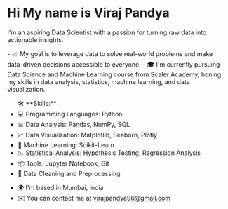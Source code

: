 Hi My name is Viraj Pandya
=============================

I'm an aspiring Data Scientist with a passion for turning raw data into actionable insights.<p> - 📈 My goal is to leverage data to solve real-world problems and make data-driven decisions accessible to everyone. - 🎓 I'm currently pursuing Data Science and Machine Learning course from Scaler Academy, honing my skills in data analysis, statistics, machine learning, and data visualization. <ul> 🛠️ \*\*Skills:\*\* <li>💻 Programming Languages: Python</li> <li> 📊 Data Analysis: Pandas, NumPy, SQL</li> <li>📈 Data Visualization: Matplotlib, Seaborn, Plotly</li> <li>🤖 Machine Learning: Scikit-Learn</li> <li>📉 Statistical Analysis: Hypothesis Testing, Regression Analysis</li> <li>📦 Tools: Jupyter Notebook, Git</li> <li>🧐 Data Cleaning and Preprocessing</li> </ul>

* 🌍  I'm based in Mumbai, India
* ✉️  You can contact me at [virajpandya96@gmail.com](mailto:virajpandya96@gmail.com)

